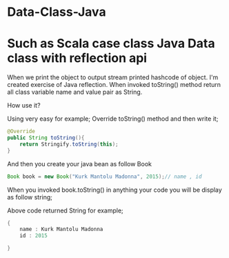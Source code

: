 # Data-Class-Java
# Such as Scala case class Java Data class with reflection api

When we print the object to output stream printed hashcode of object. I'm created exercise of Java reflection. When invoked toString() method return all class variable name and value pair as String.

How use it?

Using very easy for example;
Override toString() method and then write it;

``` java
@Override
public String toString(){
    return Stringify.toString(this);
}
```

And then you create your java bean as follow Book
``` java
Book book = new Book("Kurk Mantolu Madonna", 2015);// name , id
```

When you invoked book.toString() in anything your code you will be display as follow string;

Above code returned String for example;

``` java
{
	name : Kurk Mantolu Madonna
	id : 2015

}
```




